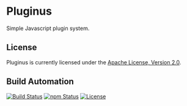 # Pluginus

Simple Javascript plugin system.

## License

Pluginus is currently licensed under the [Apache License, Version 2.0](http://www.apache.org/licenses/).

## Build Automation

[![Build Status](https://travis-ci.org/hivesolutions/pluginus.svg?branch=master)](https://travis-ci.org/hivesolutions/pluginus)
[![npm Status](https://img.shields.io/npm/v/pluginus.svg)](https://www.npmjs.com/package/pluginus)
[![License](https://img.shields.io/badge/license-Apache%202.0-blue.svg)](https://www.apache.org/licenses/)
